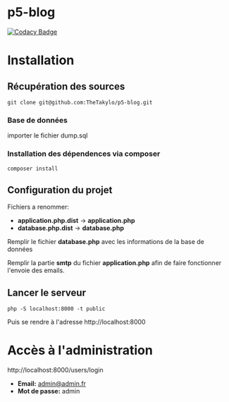# p5-blog

[![Codacy Badge](https://api.codacy.com/project/badge/Grade/df65567d899744f19d1f255cd9e13279)](https://app.codacy.com/gh/TheTakylo/p5-blog?utm_source=github.com&utm_medium=referral&utm_content=TheTakylo/p5-blog&utm_campaign=Badge_Grade_Settings)


# Installation

## Récupération des sources

```
git clone git@github.com:TheTakylo/p5-blog.git
```

### Base de données

importer le fichier dump.sql

### Installation des dépendences via composer

```
composer install
```


## Configuration du projet

Fichiers a renommer:
- **application.php.dist** -> **application.php**
- **database.php.dist** -> **database.php**


Remplir le fichier **database.php** avec les informations de la base de données

Remplir la partie **smtp** du fichier **application.php** afin de faire fonctionner l'envoie des emails.


## Lancer le serveur
```
php -S localhost:8000 -t public
```

Puis se rendre à l'adresse http://localhost:8000


# Accès à l'administration

http://localhost:8000/users/login

- **Email:** admin@admin.fr
- **Mot de passe:** admin
